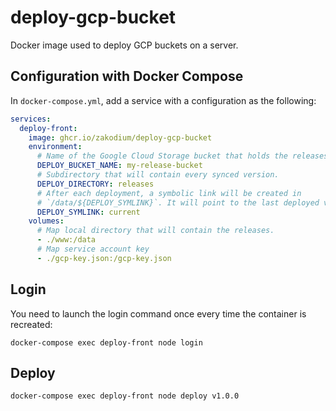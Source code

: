 # deploy-gcp-bucket

Docker image used to deploy GCP buckets on a server.

## Configuration with Docker Compose

In `docker-compose.yml`, add a service with a configuration as the following:

```yml
services:
  deploy-front:
    image: ghcr.io/zakodium/deploy-gcp-bucket
    environment:
      # Name of the Google Cloud Storage bucket that holds the releases.
      DEPLOY_BUCKET_NAME: my-release-bucket
      # Subdirectory that will contain every synced version.
      DEPLOY_DIRECTORY: releases
      # After each deployment, a symbolic link will be created in
      # `/data/${DEPLOY_SYMLINK}`. It will point to the last deployed version.
      DEPLOY_SYMLINK: current
    volumes:
      # Map local directory that will contain the releases.
      - ./www:/data
      # Map service account key
      - ./gcp-key.json:/gcp-key.json
```

## Login

You need to launch the login command once every time the container is recreated:

```console
docker-compose exec deploy-front node login
```

## Deploy

```console
docker-compose exec deploy-front node deploy v1.0.0
```
